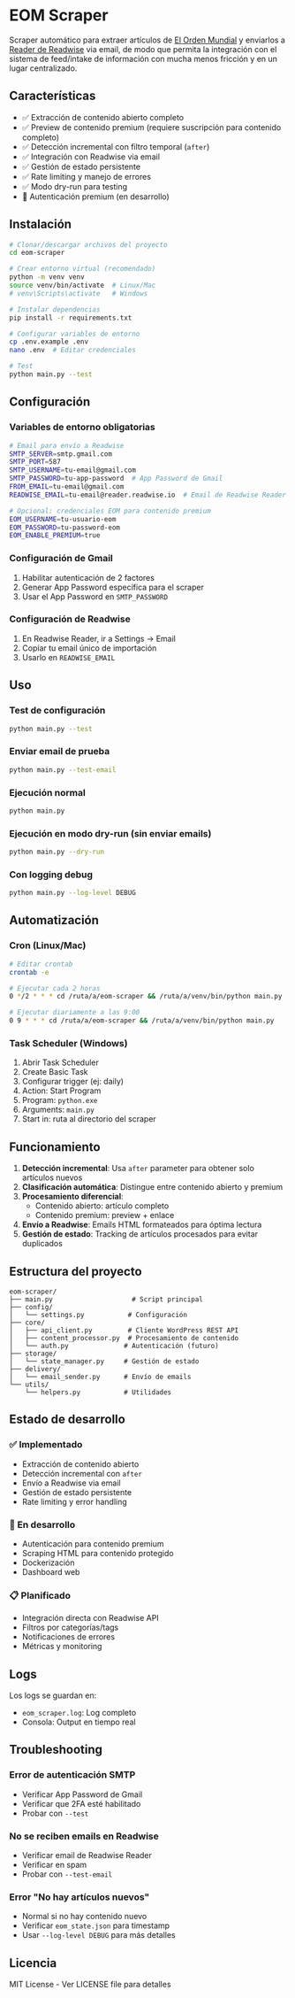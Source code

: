 # EOM Scraper

Scraper automático para extraer artículos de [El Orden Mundial](http://elordenmundial.com/) y enviarlos a [Reader de Readwise](https://readwise.io/read) via email, de modo que permita la integración con el sistema de feed/intake de información con mucha menos fricción y en un lugar centralizado.

## Características

- ✅ Extracción de contenido abierto completo
- ✅ Preview de contenido premium (requiere suscripción para contenido completo)
- ✅ Detección incremental con filtro temporal (`after`)
- ✅ Integración con Readwise via email
- ✅ Gestión de estado persistente
- ✅ Rate limiting y manejo de errores
- ✅ Modo dry-run para testing
- 🔄 Autenticación premium (en desarrollo)

## Instalación

```bash
# Clonar/descargar archivos del proyecto
cd eom-scraper

# Crear entorno virtual (recomendado)
python -m venv venv
source venv/bin/activate  # Linux/Mac
# venv\Scripts\activate   # Windows

# Instalar dependencias
pip install -r requirements.txt

# Configurar variables de entorno
cp .env.example .env
nano .env  # Editar credenciales

# Test
python main.py --test
```

## Configuración

### Variables de entorno obligatorias

```bash
# Email para envío a Readwise
SMTP_SERVER=smtp.gmail.com
SMTP_PORT=587
SMTP_USERNAME=tu-email@gmail.com
SMTP_PASSWORD=tu-app-password  # App Password de Gmail
FROM_EMAIL=tu-email@gmail.com
READWISE_EMAIL=tu-email@reader.readwise.io  # Email de Readwise Reader

# Opcional: credenciales EOM para contenido premium
EOM_USERNAME=tu-usuario-eom
EOM_PASSWORD=tu-password-eom
EOM_ENABLE_PREMIUM=true
```

### Configuración de Gmail

1. Habilitar autenticación de 2 factores
2. Generar App Password específica para el scraper
3. Usar el App Password en `SMTP_PASSWORD`

### Configuración de Readwise

1. En Readwise Reader, ir a Settings → Email
2. Copiar tu email único de importación
3. Usarlo en `READWISE_EMAIL`

## Uso

### Test de configuración
```bash
python main.py --test
```

### Enviar email de prueba
```bash
python main.py --test-email
```

### Ejecución normal
```bash
python main.py
```

### Ejecución en modo dry-run (sin enviar emails)
```bash
python main.py --dry-run
```

### Con logging debug
```bash
python main.py --log-level DEBUG
```

## Automatización

### Cron (Linux/Mac)
```bash
# Editar crontab
crontab -e

# Ejecutar cada 2 horas
0 */2 * * * cd /ruta/a/eom-scraper && /ruta/a/venv/bin/python main.py

# Ejecutar diariamente a las 9:00
0 9 * * * cd /ruta/a/eom-scraper && /ruta/a/venv/bin/python main.py
```

### Task Scheduler (Windows)
1. Abrir Task Scheduler
2. Create Basic Task
3. Configurar trigger (ej: daily)
4. Action: Start Program
5. Program: `python.exe`
6. Arguments: `main.py`
7. Start in: ruta al directorio del scraper

## Funcionamiento

1. **Detección incremental**: Usa `after` parameter para obtener solo artículos nuevos
2. **Clasificación automática**: Distingue entre contenido abierto y premium
3. **Procesamiento diferencial**:
   - Contenido abierto: artículo completo
   - Contenido premium: preview + enlace
4. **Envío a Readwise**: Emails HTML formateados para óptima lectura
5. **Gestión de estado**: Tracking de artículos procesados para evitar duplicados

## Estructura del proyecto

```
eom-scraper/
├── main.py                    # Script principal
├── config/
│   └── settings.py           # Configuración
├── core/
│   ├── api_client.py         # Cliente WordPress REST API
│   ├── content_processor.py  # Procesamiento de contenido
│   └── auth.py              # Autenticación (futuro)
├── storage/
│   └── state_manager.py     # Gestión de estado
├── delivery/
│   └── email_sender.py      # Envío de emails
└── utils/
    └── helpers.py           # Utilidades
```

## Estado de desarrollo

### ✅ Implementado
- Extracción de contenido abierto
- Detección incremental con `after`
- Envío a Readwise via email
- Gestión de estado persistente
- Rate limiting y error handling

### 🔄 En desarrollo
- Autenticación para contenido premium
- Scraping HTML para contenido protegido
- Dockerización
- Dashboard web

### 📋 Planificado
- Integración directa con Readwise API
- Filtros por categorías/tags
- Notificaciones de errores
- Métricas y monitoring

## Logs

Los logs se guardan en:
- `eom_scraper.log`: Log completo
- Consola: Output en tiempo real

## Troubleshooting

### Error de autenticación SMTP
- Verificar App Password de Gmail
- Verificar que 2FA esté habilitado
- Probar con `--test`

### No se reciben emails en Readwise
- Verificar email de Readwise Reader
- Verificar en spam
- Probar con `--test-email`

### Error "No hay artículos nuevos"
- Normal si no hay contenido nuevo
- Verificar `eom_state.json` para timestamp
- Usar `--log-level DEBUG` para más detalles

## Licencia

MIT License - Ver LICENSE file para detalles
